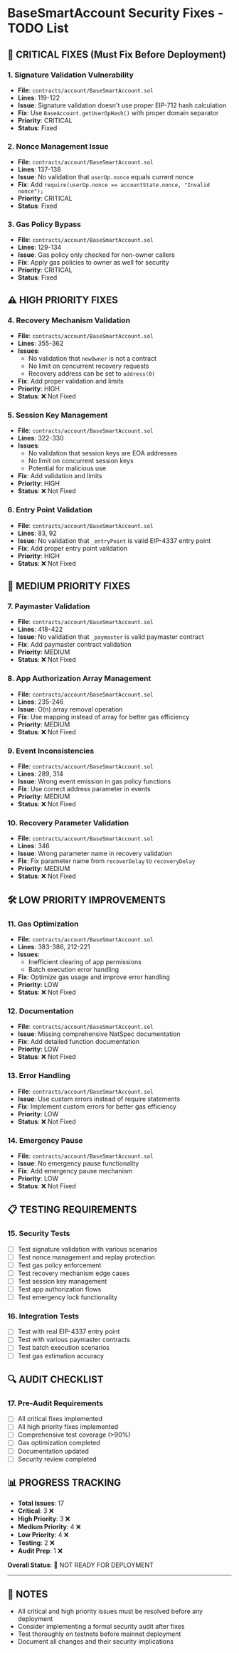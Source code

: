 # BaseSmartAccount Security Fixes - TODO List

## 🚨 CRITICAL FIXES (Must Fix Before Deployment)

### 1. Signature Validation Vulnerability
- **File**: `contracts/account/BaseSmartAccount.sol`
- **Lines**: 119-122
- **Issue**: Signature validation doesn't use proper EIP-712 hash calculation
- **Fix**: Use `BaseAccount.getUserOpHash()` with proper domain separator
- **Priority**: CRITICAL
- **Status**: Fixed 

### 2. Nonce Management Issue
- **File**: `contracts/account/BaseSmartAccount.sol`
- **Lines**: 137-138
- **Issue**: No validation that `userOp.nonce` equals current nonce
- **Fix**: Add `require(userOp.nonce == accountState.nonce, "Invalid nonce");`
- **Priority**: CRITICAL
- **Status**: Fixed

### 3. Gas Policy Bypass
- **File**: `contracts/account/BaseSmartAccount.sol`
- **Lines**: 129-134
- **Issue**: Gas policy only checked for non-owner callers
- **Fix**: Apply gas policies to owner as well for security
- **Priority**: CRITICAL
- **Status**: Fixed

## ⚠️ HIGH PRIORITY FIXES

### 4. Recovery Mechanism Validation
- **File**: `contracts/account/BaseSmartAccount.sol`
- **Lines**: 355-362
- **Issues**:
  - No validation that `newOwner` is not a contract
  - No limit on concurrent recovery requests
  - Recovery address can be set to `address(0)`
- **Fix**: Add proper validation and limits
- **Priority**: HIGH
- **Status**: ❌ Not Fixed

### 5. Session Key Management
- **File**: `contracts/account/BaseSmartAccount.sol`
- **Lines**: 322-330
- **Issues**:
  - No validation that session keys are EOA addresses
  - No limit on concurrent session keys
  - Potential for malicious use
- **Fix**: Add validation and limits
- **Priority**: HIGH
- **Status**: ❌ Not Fixed

### 6. Entry Point Validation
- **File**: `contracts/account/BaseSmartAccount.sol`
- **Lines**: 83, 92
- **Issue**: No validation that `_entryPoint` is valid EIP-4337 entry point
- **Fix**: Add proper entry point validation
- **Priority**: HIGH
- **Status**: ❌ Not Fixed

## 🔧 MEDIUM PRIORITY FIXES

### 7. Paymaster Validation
- **File**: `contracts/account/BaseSmartAccount.sol`
- **Lines**: 418-422
- **Issue**: No validation that `_paymaster` is valid paymaster contract
- **Fix**: Add paymaster contract validation
- **Priority**: MEDIUM
- **Status**: ❌ Not Fixed

### 8. App Authorization Array Management
- **File**: `contracts/account/BaseSmartAccount.sol`
- **Lines**: 235-246
- **Issue**: O(n) array removal operation
- **Fix**: Use mapping instead of array for better gas efficiency
- **Priority**: MEDIUM
- **Status**: ❌ Not Fixed

### 9. Event Inconsistencies
- **File**: `contracts/account/BaseSmartAccount.sol`
- **Lines**: 289, 314
- **Issue**: Wrong event emission in gas policy functions
- **Fix**: Use correct address parameter in events
- **Priority**: MEDIUM
- **Status**: ❌ Not Fixed

### 10. Recovery Parameter Validation
- **File**: `contracts/account/BaseSmartAccount.sol`
- **Lines**: 346
- **Issue**: Wrong parameter name in recovery validation
- **Fix**: Fix parameter name from `recoverDelay` to `recoveryDelay`
- **Priority**: MEDIUM
- **Status**: ❌ Not Fixed

## 🛠️ LOW PRIORITY IMPROVEMENTS

### 11. Gas Optimization
- **File**: `contracts/account/BaseSmartAccount.sol`
- **Lines**: 383-386, 212-221
- **Issues**:
  - Inefficient clearing of app permissions
  - Batch execution error handling
- **Fix**: Optimize gas usage and improve error handling
- **Priority**: LOW
- **Status**: ❌ Not Fixed

### 12. Documentation
- **File**: `contracts/account/BaseSmartAccount.sol`
- **Issue**: Missing comprehensive NatSpec documentation
- **Fix**: Add detailed function documentation
- **Priority**: LOW
- **Status**: ❌ Not Fixed

### 13. Error Handling
- **File**: `contracts/account/BaseSmartAccount.sol`
- **Issue**: Use custom errors instead of require statements
- **Fix**: Implement custom errors for better gas efficiency
- **Priority**: LOW
- **Status**: ❌ Not Fixed

### 14. Emergency Pause
- **File**: `contracts/account/BaseSmartAccount.sol`
- **Issue**: No emergency pause functionality
- **Fix**: Add emergency pause mechanism
- **Priority**: LOW
- **Status**: ❌ Not Fixed

## 📋 TESTING REQUIREMENTS

### 15. Security Tests
- [ ] Test signature validation with various scenarios
- [ ] Test nonce management and replay protection
- [ ] Test gas policy enforcement
- [ ] Test recovery mechanism edge cases
- [ ] Test session key management
- [ ] Test app authorization flows
- [ ] Test emergency lock functionality

### 16. Integration Tests
- [ ] Test with real EIP-4337 entry point
- [ ] Test with various paymaster contracts
- [ ] Test batch execution scenarios
- [ ] Test gas estimation accuracy

## 🔍 AUDIT CHECKLIST

### 17. Pre-Audit Requirements
- [ ] All critical fixes implemented
- [ ] All high priority fixes implemented
- [ ] Comprehensive test coverage (>90%)
- [ ] Gas optimization completed
- [ ] Documentation updated
- [ ] Security review completed

## 📊 PROGRESS TRACKING

- **Total Issues**: 17
- **Critical**: 3 ❌
- **High Priority**: 3 ❌
- **Medium Priority**: 4 ❌
- **Low Priority**: 4 ❌
- **Testing**: 2 ❌
- **Audit Prep**: 1 ❌

**Overall Status**: 🔴 NOT READY FOR DEPLOYMENT

---

## 📝 NOTES

- All critical and high priority issues must be resolved before any deployment
- Consider implementing a formal security audit after fixes
- Test thoroughly on testnets before mainnet deployment
- Document all changes and their security implications
